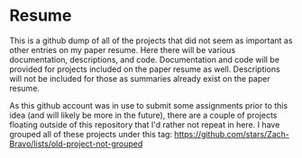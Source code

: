 # Resume
This is a github dump of all of the projects that did not seem as important as other entries on my paper resume. Here there will be various documentation, descriptions, and code. Documentation and code will be provided for projects included on the paper resume as well. Descriptions will not be included for those as summaries already exist on the paper resume.

As this github account was in use to submit some assignments prior to this idea (and will likely be more in the future), there are a couple of projects floating outside of this repository that I'd rather not repeat in here. I have grouped all of these projects under this tag: https://github.com/stars/Zach-Bravo/lists/old-project-not-grouped
